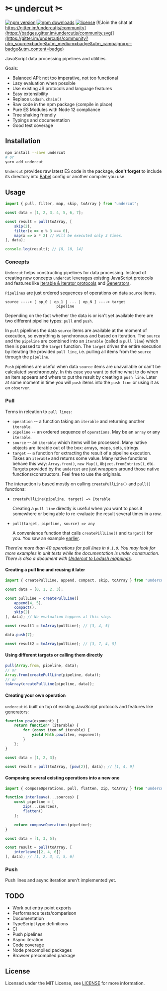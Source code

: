 # ✂ undercut ✂

[![npm version](https://img.shields.io/npm/v/undercut.svg?style=flat-square)](https://www.npmjs.com/package/undercut)
[![npm downloads](https://img.shields.io/npm/dm/undercut.svg?style=flat-square)](https://www.npmjs.com/package/undercut)
[![license](https://img.shields.io/npm/l/undercut.svg?style=flat-square)](https://github.com/the-spyke/undercut/blob/master/LICENSE) [![Join the chat at https://gitter.im/undercutjs/community](https://badges.gitter.im/undercutjs/community.svg)](https://gitter.im/undercutjs/community?utm_source=badge&utm_medium=badge&utm_campaign=pr-badge&utm_content=badge)

JavaScript data processing pipelines and utilities.

Goals:

- Balanced API: not too imperative, not too functional
- Lazy evaluation when possible
- Use existing JS protocols and language features
- Easy extensibility
- Replace `Lodash.chain()`
- Raw code in the npm package (compile in place)
- Pure ES Modules with Node 12 compliance
- Tree shaking friendly
- Typings and documentation
- Good test coverage

## Installation

```sh
npm install --save undercut
# or
yarn add undercut
```

`Undercut` provides raw latest ES code in the package, **don't forget** to include its directory into [Babel](https://babeljs.io/) config or another compiler you use.

## Usage

```js
import { pull, filter, map, skip, toArray } from "undercut";

const data = [1, 2, 3, 4, 5, 6, 7];

const result = pull(toArray, [
    skip(2),
    filter(x => x % 3 === 0),
    map(x => x * 2) // Will be executed only 3 times.
], data);

console.log(result); // [8, 10, 14]
```

### Concepts

`Undercut` helps constructing pipelines for data processing. Instead of creating new concepts `undercut` leverages existing JavaScript protocols and features like [Iterable & Iterator protocols](https://developer.mozilla.org/en-US/docs/Web/JavaScript/Reference/Iteration_protocols) and [Generators](https://developer.mozilla.org/en-US/docs/Web/JavaScript/Reference/Statements/function*).

`Pipelines` are just ordered sequences of operations on data `source` items.

```text
source ----> [ op_0 | op_1 | ... | op_N ] ----> target
                       pipeline
```

Depending on the fact whether the data is or isn't yet available there are two different pipeline types: `pull` and `push`.

In `pull` pipelines the data `source` items are available at the moment of execution, so everything is synchronous and based on iteration. The `source` and the `pipeline` are combined into an `iterable` (called a `pull line`) which then is passed to the `target` function. The `target` drives the entire execution by iterating the provided `pull line`, i.e. pulling all items from the `source` through the `pipeline`.

`Push` pipelines are useful when data `source` items are unavailable or can't be calculated synchronously. In this case you want to define what to do when an item appears and where to put the result by creating a `push line`. Later at some moment in time you will `push` items into the `push line` or using it as an `observer`.

### Pull

Terms in releation to `pull lines`:

- `operation` -- a function taking an `iterable` and returning another `iterable`.
- `pipeline` -- an ordered sequence of `operations`. May be an `array` or any `iterable`.
- `source` -- an `iterable` which items will be processed. Many native objects are iterable out of the box: arrays, maps, sets, strings.
- `target` -- a function for extracting the result of a pipeline execution. Takes an `iterable` and returns some value. Many native functions behave this way: `Array.from()`, `new Map()`, `Object.fromEntries()`, etc. Targets provided by the `undercut` are just wrappers around those native functions/constructors. Feel free to use the originals.

The interaction is based mostly on calling `createPullLine()` and `pull()` functions:

- `createPullLine(pipeline, target) => Iterable`

  Creating a `pull line` directly is useful when you want to pass it somewhere or being able to re-evaluate the result several times in a row.
- `pull(target, pipeline, source) => any`

  A convenience function that calls `createPillLine()` and `target()` for you. You saw an example [earlier](#usage).

*There're more than 40 operations for pull lines in `0.1.0`. You may look for more examples in unit tests while the documentation is under construction. There is also a document with [Undercut to Lodash mappings](https://docs.google.com/spreadsheets/d/1SdEfGV-pxTXi9Ur3Lw7IjDo2VVkz_EExUHmPrxRu_do).*

#### Creating a pull line and reusing it later

```js
import { createPullLine, append, compact, skip, toArray } from "undercut";

const data = [0, 1, 2, 3];

const pullLine = createPullLine([
    append(4, 5),
    compact(),
    skip(2)
], data); // No evaluation happens at this step.

const result1 = toArray(pullLine); // [3, 4, 5]

data.push(7);

const result2 = toArray(pullLine); // [3, 7, 4, 5]
```

#### Using different targets or calling them directly

```js
pull(Array.from, pipeline, data);
// or
Array.from(createPullLine(pipeline, data));
// or
toArray(createPullLine(pipeline, data));
```

#### Creating your own operation

`undercut` is built on top of existing JavaScript protocols and features like generators:

```js
function pow(exponent) {
    return function* (iterable) {
        for (const item of iterable) {
            yield Math.pow(item, exponent);
        }
    };
}

const data = [1, 2, 3];

const result = pull(toArray, [pow(2)], data); // [1, 4, 9]
```

#### Composing several existing operations into a new one

```js
import { composeOperations, pull, flatten, zip, toArray } from "undercut";

function interleave(...sources) {
    const pipeline = [
        zip(...sources),
        flatten()
    ];

    return composeOperations(pipeline);
}

const data = [1, 3, 5];

const result = pull(toArray, [
    interleave([2, 4, 6])
], data); // [1, 2, 3, 4, 5, 6]
```

### Push

Push lines and async iteration aren't implemented yet.

## TODO

- Work out entry point exports
- Performance tests/comparison
- Documentation
- TypeScript type definitions
- CI
- Push pipelines
- Async iteration
- Code coverage
- Node precompiled packages
- Browser precompiled package

## License

Licensed under the MIT License, see [LICENSE](LICENSE) for more information.
